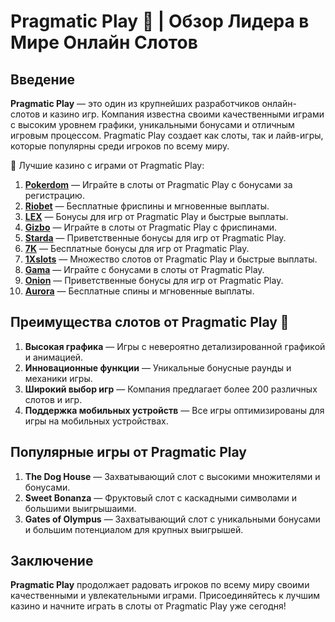 # Pragmatic Play 🎰 | Обзор Лидера в Мире Онлайн Слотов

## Введение

**Pragmatic Play** — это один из крупнейших разработчиков онлайн-слотов и казино игр. Компания известна своими качественными играми с высоким уровнем графики, уникальными бонусами и отличным игровым процессом. Pragmatic Play создает как слоты, так и лайв-игры, которые популярны среди игроков по всему миру.

🎰 Лучшие казино с играми от Pragmatic Play:

1. **[Pokerdom](https://brandplay.link/4k77v2yx)** — Играйте в слоты от Pragmatic Play с бонусами за регистрацию.
2. **[Riobet](https://brandplay.link/7xBLTPyj)** — Бесплатные фриспины и мгновенные выплаты.
3. **[LEX](https://brandplay.link/zW4hdDFV)** — Бонусы для игр от Pragmatic Play и быстрые выплаты.
4. **[Gizbo](https://brandplay.link/bprXw4YV)** — Играйте в слоты от Pragmatic Play с фриспинами.
5. **[Starda](https://brandplay.link/fB7xwRFL)** — Приветственные бонусы для игр от Pragmatic Play.
6. **[7K](https://brandplay.link/BvQyFShp)** — Бесплатные бонусы для игр от Pragmatic Play.
7. **[1Xslots](https://brandplay.link/hSB1khtr)** — Множество слотов от Pragmatic Play и быстрые выплаты.
8. **[Gama](https://brandplay.link/j6NMKsDz)** — Играйте с бонусами в слоты от Pragmatic Play.
9. **[Onion](https://brandplay.link/zBGRVpQ9)** — Приветственные бонусы для игр от Pragmatic Play.
10. **[Aurora](https://10trafic-stat2.com/click/668546556bcc6313411604bd/6766/13032/subaccount)** — Бесплатные спины и мгновенные выплаты.

## Преимущества слотов от Pragmatic Play 🎯

1. **Высокая графика** — Игры с невероятно детализированной графикой и анимацией.
2. **Инновационные функции** — Уникальные бонусные раунды и механики игры.
3. **Широкий выбор игр** — Компания предлагает более 200 различных слотов и игр.
4. **Поддержка мобильных устройств** — Все игры оптимизированы для игры на мобильных устройствах.

## Популярные игры от Pragmatic Play

1. **The Dog House** — Захватывающий слот с высокими множителями и бонусами.
2. **Sweet Bonanza** — Фруктовый слот с каскадными символами и большими выигрышаими.
3. **Gates of Olympus** — Захватывающий слот с уникальными бонусами и большим потенциалом для крупных выигрышей.

## Заключение

**Pragmatic Play** продолжает радовать игроков по всему миру своими качественными и увлекательными играми. Присоединяйтесь к лучшим казино и начните играть в слоты от Pragmatic Play уже сегодня!
